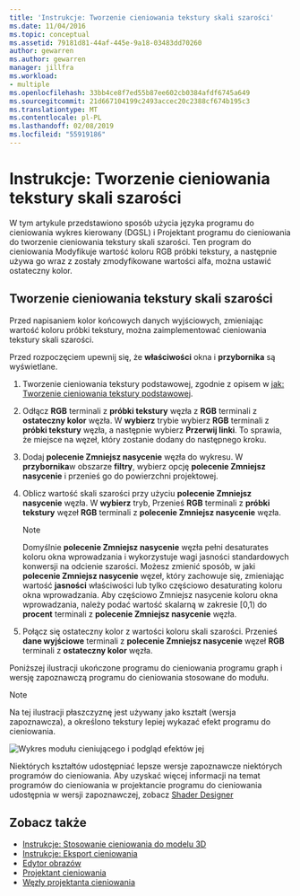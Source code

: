 ```yaml
---
title: 'Instrukcje: Tworzenie cieniowania tekstury skali szarości'
ms.date: 11/04/2016
ms.topic: conceptual
ms.assetid: 79181d81-44af-445e-9a18-03483dd70260
author: gewarren
ms.author: gewarren
manager: jillfra
ms.workload:
- multiple
ms.openlocfilehash: 33bb4ce8f7ed55b87ee602cb0384afdf6745a649
ms.sourcegitcommit: 21d667104199c2493accec20c2388cf674b195c3
ms.translationtype: MT
ms.contentlocale: pl-PL
ms.lasthandoff: 02/08/2019
ms.locfileid: "55919186"
---
```

# <a name="how-to-create-a-grayscale-texture-shader"></a>Instrukcje: Tworzenie cieniowania tekstury skali szarości

W tym artykule przedstawiono sposób użycia języka programu do cieniowania wykres kierowany (DGSL) i Projektant programu do cieniowania do tworzenie cieniowania tekstury skali szarości. Ten program do cieniowania Modyfikuje wartość koloru RGB próbki tekstury, a następnie używa go wraz z zostały zmodyfikowane wartości alfa, można ustawić ostateczny kolor.

## <a name="create-a-grayscale-texture-shader"></a>Tworzenie cieniowania tekstury skali szarości

Przed napisaniem kolor końcowych danych wyjściowych, zmieniając wartość koloru próbki tekstury, można zaimplementować cieniowania tekstury skali szarości.

Przed rozpoczęciem upewnij się, że **właściwości** okna i **przybornika** są wyświetlane.

1.  Tworzenie cieniowania tekstury podstawowej, zgodnie z opisem w [jak: Tworzenie cieniowania tekstury podstawowej](../designers/how-to-create-a-basic-texture-shader.md).

2.  Odłącz **RGB** terminali z **próbki tekstury** węzła z **RGB** terminali z **ostateczny kolor** węzła. W **wybierz** trybie wybierz **RGB** terminali z **próbki tekstury** węzła, a następnie wybierz **Przerwij linki**. To sprawia, że miejsce na węzeł, który zostanie dodany do następnego kroku.

3.  Dodaj **polecenie Zmniejsz nasycenie** węzła do wykresu. W **przybornika**w obszarze **filtry**, wybierz opcję **polecenie Zmniejsz nasycenie** i przenieś go do powierzchni projektowej.

4.  Oblicz wartość skali szarości przy użyciu **polecenie Zmniejsz nasycenie** węzła. W **wybierz** tryb, Przenieś **RGB** terminali z **próbki tekstury** węzeł **RGB** terminali z **polecenie Zmniejsz nasycenie**  węzła.

    > [!NOTE]
    > Domyślnie **polecenie Zmniejsz nasycenie** węzła pełni desaturates koloru okna wprowadzania i wykorzystuje wagi jasności standardowych konwersji na odcienie szarości. Możesz zmienić sposób, w jaki **polecenie Zmniejsz nasycenie** węzeł, który zachowuje się, zmieniając wartość **jasności** właściwości lub tylko częściowo desaturating koloru okna wprowadzania. Aby częściowo Zmniejsz nasycenie koloru okna wprowadzania, należy podać wartość skalarną w zakresie [0,1) do **procent** terminali z **polecenie Zmniejsz nasycenie** węzła.

5.  Połącz się ostateczny kolor z wartości koloru skali szarości. Przenieś **dane wyjściowe** terminali z **polecenie Zmniejsz nasycenie** węzeł **RGB** terminali z **ostateczny kolor** węzła.

Poniższej ilustracji ukończone programu do cieniowania programu graph i wersję zapoznawczą programu do cieniowania stosowane do modułu.

> [!NOTE]
> Na tej ilustracji płaszczyznę jest używany jako kształt (wersja zapoznawcza), a określono tekstury lepiej wykazać efekt programu do cieniowania.

![Wykres modułu cieniującego i podgląd efektów jej](../designers/media/digit-grayscale-effect.png)

Niektórych kształtów udostępniać lepsze wersje zapoznawcze niektórych programów do cieniowania. Aby uzyskać więcej informacji na temat programów do cieniowania w projektancie programu do cieniowania udostępnia w wersji zapoznawczej, zobacz [Shader Designer](../designers/shader-designer.md)

## <a name="see-also"></a>Zobacz także

- [Instrukcje: Stosowanie cieniowania do modelu 3D](../designers/how-to-apply-a-shader-to-a-3-d-model.md)
- [Instrukcje: Eksport cieniowania](../designers/how-to-export-a-shader.md)
- [Edytor obrazów](../designers/image-editor.md)
- [Projektant cieniowania](../designers/shader-designer.md)
- [Węzły projektanta cieniowania](../designers/shader-designer-nodes.md)